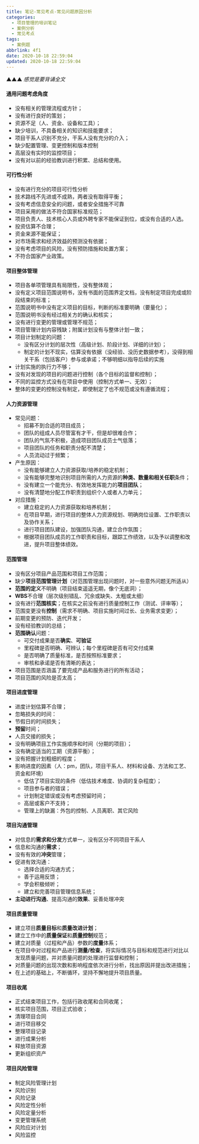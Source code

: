 ```yaml
---
title: 笔记-常见考点-常见问题原因分析
categories:
  - 项目管理的培训笔记
  - 案例分析
  - 常见考点
tags:
  - 案例题
abbrlink: 4f1
date: 2020-10-18 22:59:04
updated: 2020-10-18 22:59:04
---
```


▲▲▲ *感觉是要背诵全文*

#### 通用问题考虑角度

- 没有相关的管理流程或方针；
- 没有进行良好的策划；
- 资源不足（人、资金、设备和工具）；
- 缺少培训，不具备相关的知识和技能要求；
- 项目干系人识别不充分，干系人没有充分的介入；
- 缺少配置管理、变更控制和版本控制
- 高层没有实时的监控项目；
- 没有对以前的经验教训进行积累、总结和使用。

#### 可行性分析

- 没有进行充分的项目可行性分析
- 技术路线不先进或不成熟，两者没有取得平衡；
- 没有考虑信息安全的问题，或者安全措施不可靠
- 项目采用的做法不符合国家标准规范；
- 项目负责人、技术核心人员或外聘专家不能保证到位，或没有合适的人选。
- 投资估算不合理；
- 资金来源不能保证；
- 对市场需求和经济效益的预测没有依据；
- 没有考虑项目的风险，没有预防措施和处置方案；
- 不符合国家产业政策。

#### 项目整体管理

- 项目各单项管理具有局限性，没有整体观；
- 没有定义项目范围说明书，没有书面的范围界定文档，没有制定项目完成或阶段结束的标准；
- 范围说明书中没有定义项目的目标，判断的标准要明确（要量化）；
- 范围说明书没有经过相关方的确认和核实；
- 没有进行变更的管理或管理不规范；
- 项目管理计划内容残缺；附属计划没有与整体计划一致；
- 项目计划制定的问题：
  - 没有区分计划的层次性（高级计划、阶段计划、详细的计划）；
  - 制定的计划不现实，估算没有依据（没经验、没历史数据参考），没得到相关干系（包括客户）参与或承诺；不够明细以指导后续的实施
- 计划实施的执行力不够；
- 没有对发现的项目的问题进行控制（各个目标的监督和控制）；
- 不同的监控方式没有在项目中使用（控制方式单一、无效）；
- 整体的变更的控制没有制定，即使制定了也不规范或没有遵循流程；

#### 人力资源管理

- 常见问题：
  - 招募不到合适的项目成员；
  - 团队的组成人员尽管富有才干，但是却很难合作；
  - 团队的气氛不积极，造成项目团队成员士气低落；
  - 项目团队的任务和职责分配不清楚；
  - 人员流动过于频繁；
- 产生原因：
  - 没有能够建立人力资源获取/培养的稳定机制；
  - 没有能够完整地识别项目所需的人力资源的**种类、数量和相关任职**条件；
  - 没有建立一个能充分、有效地发挥能力的**项目团队**；
  - 没有清楚地分配工作职责到组织个人或者人力单元；
- 对应措施：
  - 建立稳定的人力资源获取和培养机制；
  - 在项目早期，进行项目的整体人力资源规划、明确岗位设置、工作职责以及协作关系；
  - 进行项目团队建设，加强团队沟通，建立合作氛围；
  - 根据项目团队成员的工作职责和目标，跟踪工作绩效，以及予以调整和改进，提升项目整体绩效。

#### 范围管理

- 没有区分项目产品范围和项目工作范围；
- 缺少**项目范围管理计划**（对范围管理出现问题时，对一些意外问题无所适从）
- **范围的定义**不明确（项目结束遥遥无期，像个无底洞）；
- **WBS**不合理（层次级别错乱、冗余或缺失、太粗或太细）
- 没有进行**范围核实**；在核实之前没有进行质量控制工作（测试、评审等）；
- 范围变更没有**控制**（需求不明确、项目实施时间过长、业务需求变更）；
- 前期变更的预防、迭代开发；
- 没有经验教训的总结；
- **范围确认**问题：
  - 可交付成果是否**确实**、**可验证**
  - 里程碑是否明确、可辨认；每个里程碑是否有可交付成果
  - 是否明确了质量标准，是否按照标准要求；
  - 审核和承诺是否有清晰的表达；
- 项目范围是否涵盖了要完成产品和服务进行的所有活动；
- 项目范围的风险是否太高；

#### 项目进度管理

- 进度计划估算不合理；
- 忽略损失的时间：
- 节假日的时间损失；
- **预留**时间；
- 人员交接的损失；
- 没有明确项目工作实施顺序和时间（分期的项目）；
- 没有确定适当的工期（资源平衡）；
- 没有把握计划粗细的程度；
- 影响进度的因素（人：pm，团队，项目干系人、材料和设备、方法和工艺、资金和环境）
  - 低估了项目实现的条件（低估技术难度、协调的复杂程度）；
  - 项目参与者的错误；
  - 计划制定错误或没有考虑预留时间；
  - 高层或客户不支持；
  - 管理上的缺漏：外包的控制、人员离职、其它风险

#### 项目沟通管理

- 对信息的**需求和分发**方式单一，没有区分不同项目干系人
- 信息和沟通的**需求**；
- 没有有效的**冲突**管理；
- 促进有效沟通：
  - 选择合适的沟通方式；
  - 善于运用反馈；
  - 学会积极倾听；
  - 建立和完善项目管理信息系统；
- **主动进行沟通**、提高沟通的**效果**、妥善处理冲突

#### 项目质量管理

- 建立项目**质量目标**和**质量改进计划**；
- 建立工作中的**质量保证**和**质量控制**规范；
- 建立对质量（过程和产品）参数的**度量**体系；
- 在项目中对过程和产品进行**测量/检查**，将实际情况与目标和规范进行对比以发现质量问题，并对质量问题的处理进行监督和控制；
- 对质量问题的出现次数和影响程度依次进行分析，找出原因并提出改进措施；
- 在上述的基础上，不断循环，坚持不懈地提升项目质量。

#### 项目收尾

- 正式结束项目工作，包括行政收尾和合同收尾；
- 核实项目范围，项目正式验收；
- 清理项目合同
- 进行项目移交
- 整理项目记录
- 进行成果分析
- 释放项目资源
- 更新组织资产

#### 项目风险管理

- 制定风险管理计划
- 风险识别
- 风险记录
- 风险定性分析
- 风险定量分析
- 变更管理系统
- 风险应对计划
- 风险监控
